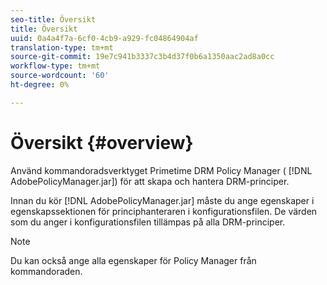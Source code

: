 ```yaml
---
seo-title: Översikt
title: Översikt
uuid: 0a4a4f7a-6cf0-4cb9-a929-fc04864904af
translation-type: tm+mt
source-git-commit: 19e7c941b3337c3b4d37f0b6a1350aac2ad8a0cc
workflow-type: tm+mt
source-wordcount: '60'
ht-degree: 0%

---
```



# Översikt {#overview}

Använd kommandoradsverktyget Primetime DRM Policy Manager ( [!DNL AdobePolicyManager.jar]) för att skapa och hantera DRM-principer.

Innan du kör [!DNL AdobePolicyManager.jar] måste du ange egenskaper i egenskapssektionen för principhanteraren i konfigurationsfilen. De värden som du anger i konfigurationsfilen tillämpas på alla DRM-principer.

>[!NOTE]
>
>Du kan också ange alla egenskaper för Policy Manager från kommandoraden.